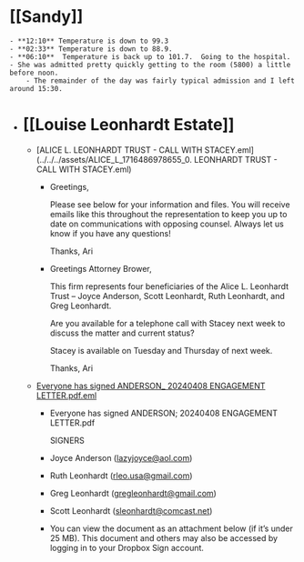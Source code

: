# [[Sandy]]
	- **12:10** Temperature is down to 99.3
	- **02:33** Temperature is down to 88.9.
	- **06:10**  Temperature is back up to 101.7.  Going to the hospital.
	- She was admitted pretty quickly getting to the room (5800) a little before noon.
		- The remainder of the day was fairly typical admission and I left around 15:30.
- # [[Louise Leonhardt Estate]]
	- [ALICE L. LEONHARDT TRUST - CALL WITH STACEY.eml](../../../assets/ALICE_L_1716486978655_0. LEONHARDT TRUST - CALL WITH STACEY.eml)
		- Greetings,
		  
		  Please see below for your information and files. You will receive emails like this throughout the representation to keep you up to date on communications with opposing counsel. Always let us know if you have any questions!
		  
		  Thanks,
		  Ari
		- Greetings Attorney Brower,
		  
		  This firm represents four beneficiaries of the Alice L. Leonhardt Trust – Joyce Anderson, Scott Leonhardt, Ruth Leonhardt, and Greg Leonhardt.
		  
		  Are you available for a telephone call with Stacey next week to discuss the matter and current status?
		  
		  Stacey is available on Tuesday and Thursday of next week.
		  
		  Thanks,
		  Ari
	- [Everyone has signed ANDERSON_ 20240408 ENGAGEMENT LETTER.pdf.eml](../../../assets/Everyone_has_signed_ANDERSON_20240408_ENGAGEMENT_LETTER_1716487240425_0.pdf.eml)
		- Everyone has signed ANDERSON; 20240408 ENGAGEMENT LETTER.pdf	
		  
		  SIGNERS
		- Joyce Anderson (lazyjoyce@aol.com)
		- Ruth Leonhardt (rleo.usa@gmail.com)
		- Greg Leonhardt (gregleonhardt@gmail.com)
		- Scott Leonhardt (sleonhardt@comcast.net)
		- You can view the document as an attachment below (if it’s under 25 MB). This document and others may also be accessed by logging in to your Dropbox Sign account.